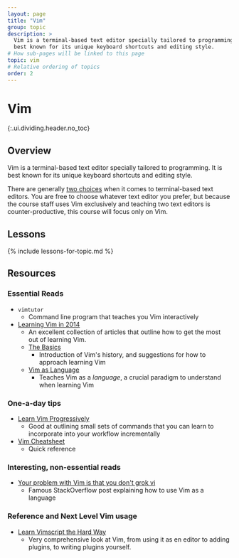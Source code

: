 ```yaml
---
layout: page
title: "Vim"
group: topic
description: >
  Vim is a terminal-based text editor specially tailored to programming. It is
  best known for its unique keyboard shortcuts and editing style.
# How sub-pages will be linked to this page
topic: vim
# Relative ordering of topics
order: 2
---
```



# Vim
{:.ui.dividing.header.no_toc}

## Overview

Vim is a terminal-based text editor specially tailored to programming. It is
best known for its unique keyboard shortcuts and editing style.

There are generally [two choices][editor-war] when it comes to terminal-based
text editors. You are free to choose whatever text editor you prefer, but
because the course staff uses Vim exclusively and teaching two text editors is
counter-productive, this course will focus only on Vim.

## Lessons

{% include lessons-for-topic.md %}

## Resources

### Essential Reads

- `vimtutor`
    - Command line program that teaches you Vim interactively
- [Learning Vim in 2014][learning-vim]
    - An excellent collection of articles that outline how to get the most out
      of learning Vim.
    - [The Basics][the-basics]
        - Introduction of Vim's history, and suggestions for how to approach
          learning Vim
    - [Vim as Language][vim-language]
        - Teaches Vim as a _language_, a crucial paradigm to understand when
          learning Vim

### One-a-day tips

- [Learn Vim Progressively][learn-vim-progressively]
    - Good at outlining small sets of commands that you can learn to incorporate
      into your workflow incrementally
- [Vim Cheatsheet][vim-cheatsheet]
    - Quick reference

### Interesting, non-essential reads

- [Your problem with Vim is that you don't grok vi][grok-vi]
    - Famous StackOverflow post explaining how to use Vim as a language

### Reference and Next Level Vim usage

- [Learn Vimscript the Hard Way][hard-way]
    - Very comprehensive look at Vim, from using it as en editor to adding
      plugins, to writing plugins yourself.

[editor-war]: http://en.wikipedia.org/wiki/Editor_war
[learning-vim]: http://benmccormick.org/learning-vim-in-2014/
[the-basics]: http://benmccormick.org/2014/06/30/learning-vim-in-2014-the-basics/
[vim-language]: http://benmccormick.org/2014/07/02/learning-vim-in-2014-vim-as-language/
[learn-vim-progressively]: http://yannesposito.com/Scratch/en/blog/Learn-Vim-Progressively/
[vim-cheatsheet]: vim-cheatsheet.pdf
[grok-vi]: http://stackoverflow.com/questions/1218390/what-is-your-most-productive-shortcut-with-vim/1220118#1220118
[hard-way]: http://learnvimscriptthehardway.stevelosh.com
